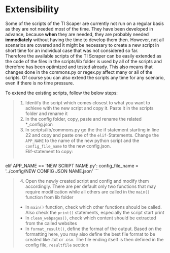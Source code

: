 # Extensibility

Some of the scripts of the TI Scaper are currently not run on a regular basis as they are not needed most of the time. They have been developed in advance, because **when** they are needed, they are probably needed **immediately** without having the time to develop them then. However, not all scenarios are covered and it might be necessary to create a new script in short time for an individual case that was not considered so far. </br>
Therefore the available scripts of the TI Scraper can be easily extended as the code of the files in the scripts/lib folder is used by all of the scripts and therefore has been optimized and tested already. This also means that changes done in the commons.py or regex.py affect many or all of the scripts. Of course you can also extend the scripts any time for any scenario, even if there is no time pressure.

To extend the existing scripts, follow the below steps:

> 1. Identify the script which comes closest to what you want to achieve with the new script and copy it. Paste it in the scripts folder and rename it
> 2. In the config folder, copy, paste and rename the related *_config.json
> 3. In scripts/lib/commons.py go the the if statement starting in line 22 and copy and paste one of the `elif`-Statements. Change the `APP_NAME` to the name of the new python script and the `config_file_name` to the new config.json.</br>
  Elif-statement to copy: </br>
>  ```python
  elif APP_NAME == 'NEW SCRIPT NAME.py':
        config_file_name = '../config/NEW CONFIG JSON NAME.json'
    ```
> 4. Open the newly created script and config and modify them accordingly. There are per default only two functions that may require modification while all others are called in the `main()` function from lib folder
>   - In `main()` function, check which other functions should be called. Also check the `print()` statements, especially the script start print
>   - In `clean_webpages()`, check which content should be extracted from the called websites
>   - In `format_result()`, define the format of the output. Based on the formatting here, you may also define the best file format to be created like .txt or .csv. The file ending itself is then defined in the config file, `resultfile` section